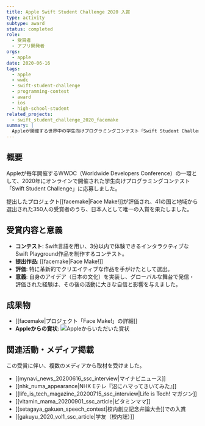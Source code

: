 ```yaml
---
title: Apple Swift Student Challenge 2020 入賞
type: activity
subtype: award
status: completed
role:
  - 受賞者
  - アプリ開発者
orgs:
  - apple
date: 2020-06-16
tags:
  - apple
  - wwdc
  - swift-student-challenge
  - programming-contest
  - award
  - ios
  - high-school-student
related_projects:
  - swift_student_challenge_2020_facemake
summary: |
  Appleが開催する世界中の学生向けプログラミングコンテスト「Swift Student Challenge 2020」において、福笑いをモチーフにしたSwift Playground作品「Face Make!」で日本人として唯一入賞しました。
---
```

## 概要
Appleが毎年開催するWWDC（Worldwide Developers Conference）の一環として、2020年にオンラインで開催された学生向けプログラミングコンテスト「Swift Student Challenge」に応募しました。

提出したプロジェクト[[facemake|Face Make!]]が評価され、41の国と地域から選出された350人の受賞者のうち、日本人として唯一の入賞を果たしました。

## 受賞内容と意義
- **コンテスト**: Swift言語を用い、3分以内で体験できるインタラクティブなSwift Playground作品を制作するコンテスト。
- **提出作品**: [[facemake|Face Make!]]
- **評価**: 特に革新的でクリエイティブな作品を手がけたとして選出。
- **意義**: 自身のアイデア（日本の文化）を実装し、グローバルな舞台で発信・評価された経験は、その後の活動に大きな自信と影響を与えました。

## 成果物
- [[facemake|プロジェクト「Face Make!」の詳細]]
- **Appleからの賞状**:
  ![Appleからいただいた賞状](linked_assets/20_Activities/Awards/swift_student_challenge_2020/assets/apple_award_certificate_ssc2020.jpg)

## 関連活動・メディア掲載
この受賞に伴い、複数のメディアから取材を受けました。
- [[mynavi_news_20200616_ssc_interview|マイナビニュース]]
- [[nhk_numa_appearance|NHK Eテレ『沼にハマってきいてみた』]]
- [[life_is_tech_magazine_20200715_ssc_interview|Life is Tech! マガジン]]
- [[vitamin_mama_20200901_ssc_article|ビタミンママ]]
- [[setagaya_gakuen_speech_contest|校内創立記念弁論大会]]での入賞
- [[gakuyu_2020_vol1_ssc_article|学友（校内誌）]]
